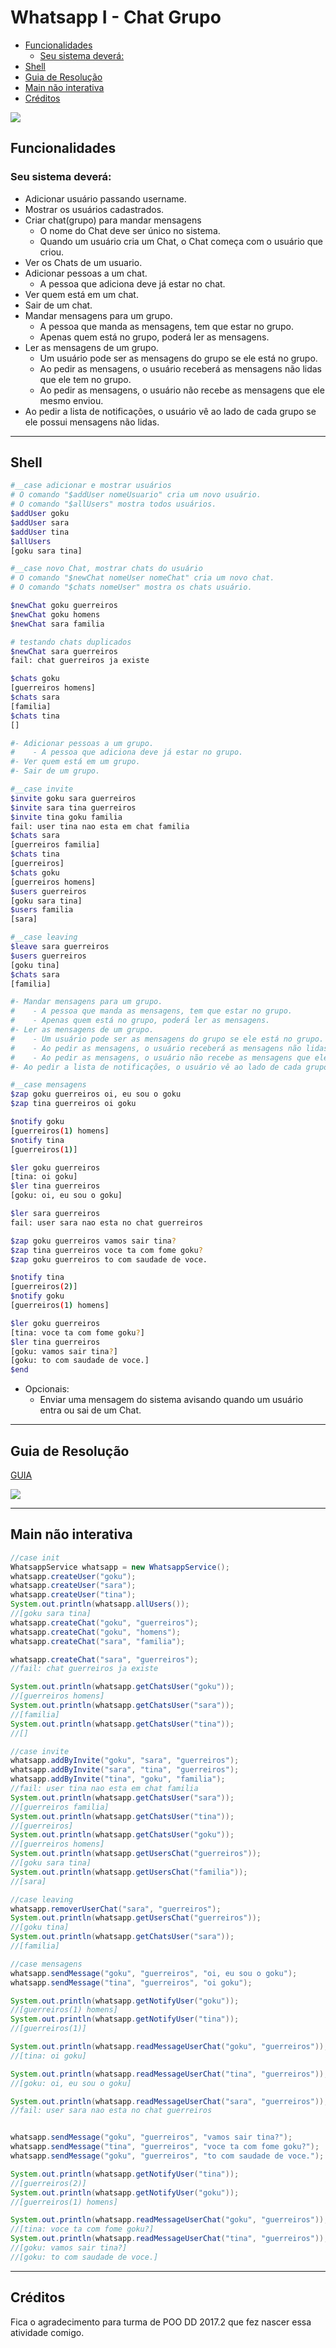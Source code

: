 # Whatsapp I - Chat Grupo

<!--TOC_BEGIN-->
- [Funcionalidades](#funcionalidades)
    - [Seu sistema deverá:](#seu-sistema-deverá)
- [Shell](#shell)
- [Guia de Resolução](#guia-de-resolução)
- [Main não interativa](#main-não-interativa)
- [Créditos](#créditos)
<!--TOC_END-->

![](figura.jpg)

## Funcionalidades
### Seu sistema deverá:

- Adicionar usuário passando username.
- Mostrar os usuários cadastrados.
- Criar chat(grupo) para mandar mensagens
    - O nome do Chat deve ser único no sistema.
    - Quando um usuário cria um Chat, o Chat começa com o usuário que criou.
- Ver os Chats de um usuario.
- Adicionar pessoas a um chat.
    - A pessoa que adiciona deve já estar no chat.
- Ver quem está em um chat.
- Sair de um chat.
- Mandar mensagens para um grupo.
    - A pessoa que manda as mensagens, tem que estar no grupo.
    - Apenas quem está no grupo, poderá ler as mensagens.
- Ler as mensagens de um grupo.    
    - Um usuário pode ser as mensagens do grupo se ele está no grupo.
    - Ao pedir as mensagens, o usuário receberá as mensagens não lidas que ele tem no grupo.
    - Ao pedir as mensagens, o usuário não recebe as mensagens que ele mesmo enviou.
- Ao pedir a lista de notificações, o usuário vê ao lado de cada grupo se ele possui mensagens não lidas.
---
## Shell

```sh
#__case adicionar e mostrar usuários 
# O comando "$addUser nomeUsuario" cria um novo usuário.
# O comando "$allUsers" mostra todos usuários.
$addUser goku
$addUser sara
$addUser tina
$allUsers
[goku sara tina]

#__case novo Chat, mostrar chats do usuário
# O comando "$newChat nomeUser nomeChat" cria um novo chat.
# O comando "$chats nomeUser" mostra os chats usuário.

$newChat goku guerreiros
$newChat goku homens
$newChat sara familia

# testando chats duplicados
$newChat sara guerreiros
fail: chat guerreiros ja existe

$chats goku
[guerreiros homens]
$chats sara
[familia]
$chats tina
[]

#- Adicionar pessoas a um grupo.
#    - A pessoa que adiciona deve já estar no grupo.
#- Ver quem está em um grupo.
#- Sair de um grupo.

#__case invite
$invite goku sara guerreiros
$invite sara tina guerreiros
$invite tina goku familia
fail: user tina nao esta em chat familia
$chats sara
[guerreiros familia]
$chats tina
[guerreiros]
$chats goku
[guerreiros homens]
$users guerreiros
[goku sara tina]
$users familia
[sara]

#__case leaving
$leave sara guerreiros
$users guerreiros
[goku tina]
$chats sara
[familia]

#- Mandar mensagens para um grupo.
#    - A pessoa que manda as mensagens, tem que estar no grupo.
#    - Apenas quem está no grupo, poderá ler as mensagens.
#- Ler as mensagens de um grupo.    
#    - Um usuário pode ser as mensagens do grupo se ele está no grupo.
#    - Ao pedir as mensagens, o usuário receberá as mensagens não lidas que ele tem no grupo.
#    - Ao pedir as mensagens, o usuário não recebe as mensagens que ele mesmo enviou.
#- Ao pedir a lista de notificações, o usuário vê ao lado de cada grupo se ele possui mensagens não lidas.

#__case mensagens
$zap goku guerreiros oi, eu sou o goku
$zap tina guerreiros oi goku

$notify goku
[guerreiros(1) homens]
$notify tina
[guerreiros(1)]

$ler goku guerreiros
[tina: oi goku]
$ler tina guerreiros
[goku: oi, eu sou o goku]

$ler sara guerreiros
fail: user sara nao esta no chat guerreiros

$zap goku guerreiros vamos sair tina?
$zap tina guerreiros voce ta com fome goku?
$zap goku guerreiros to com saudade de voce.

$notify tina
[guerreiros(2)]
$notify goku
[guerreiros(1) homens]

$ler goku guerreiros
[tina: voce ta com fome goku?]
$ler tina guerreiros
[goku: vamos sair tina?]
[goku: to com saudade de voce.]
$end
```

- Opcionais:
    - Enviar uma mensagem do sistema avisando quando um usuário entra ou sai de um Chat.

---

## Guia de Resolução
[GUIA](_guide.md)

![](diagrama.png)
 
---

## Main não interativa
```java
//case init
WhatsappService whatsapp = new WhatsappService();
whatsapp.createUser("goku");
whatsapp.createUser("sara");
whatsapp.createUser("tina");
System.out.println(whatsapp.allUsers());
//[goku sara tina]
whatsapp.createChat("goku", "guerreiros");
whatsapp.createChat("goku", "homens");
whatsapp.createChat("sara", "familia");

whatsapp.createChat("sara", "guerreiros");
//fail: chat guerreiros ja existe

System.out.println(whatsapp.getChatsUser("goku"));
//[guerreiros homens]
System.out.println(whatsapp.getChatsUser("sara"));
//[familia]
System.out.println(whatsapp.getChatsUser("tina"));
//[]

//case invite
whatsapp.addByInvite("goku", "sara", "guerreiros");
whatsapp.addByInvite("sara", "tina", "guerreiros");
whatsapp.addByInvite("tina", "goku", "familia");
//fail: user tina nao esta em chat familia
System.out.println(whatsapp.getChatsUser("sara"));
//[guerreiros familia]
System.out.println(whatsapp.getChatsUser("tina"));
//[guerreiros]
System.out.println(whatsapp.getChatsUser("goku"));
//[guerreiros homens]
System.out.println(whatsapp.getUsersChat("guerreiros"));
//[goku sara tina]
System.out.println(whatsapp.getUsersChat("familia"));
//[sara]

//case leaving
whatsapp.removerUserChat("sara", "guerreiros");
System.out.println(whatsapp.getUsersChat("guerreiros"));
//[goku tina]
System.out.println(whatsapp.getChatsUser("sara"));
//[familia]

//case mensagens
whatsapp.sendMessage("goku", "guerreiros", "oi, eu sou o goku");
whatsapp.sendMessage("tina", "guerreiros", "oi goku");

System.out.println(whatsapp.getNotifyUser("goku"));
//[guerreiros(1) homens]
System.out.println(whatsapp.getNotifyUser("tina"));
//[guerreiros(1)]

System.out.println(whatsapp.readMessageUserChat("goku", "guerreiros"));
//[tina: oi goku]

System.out.println(whatsapp.readMessageUserChat("tina", "guerreiros"));
//[goku: oi, eu sou o goku]

System.out.println(whatsapp.readMessageUserChat("sara", "guerreiros"));
//fail: user sara nao esta no chat guerreiros


whatsapp.sendMessage("goku", "guerreiros", "vamos sair tina?");
whatsapp.sendMessage("tina", "guerreiros", "voce ta com fome goku?");
whatsapp.sendMessage("goku", "guerreiros", "to com saudade de voce.");

System.out.println(whatsapp.getNotifyUser("tina"));
//[guerreiros(2)]
System.out.println(whatsapp.getNotifyUser("goku"));
//[guerreiros(1) homens]

System.out.println(whatsapp.readMessageUserChat("goku", "guerreiros"));
//[tina: voce ta com fome goku?]
System.out.println(whatsapp.readMessageUserChat("tina", "guerreiros"));
//[goku: vamos sair tina?]
//[goku: to com saudade de voce.]
```
---
## Créditos

Fica o agradecimento para turma de POO DD 2017.2 que fez nascer essa atividade comigo.
